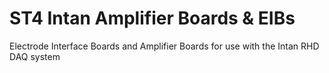 # ST4 Intan Amplifier Boards & EIBs

Electrode Interface Boards and Amplifier Boards for use with the Intan RHD DAQ system
